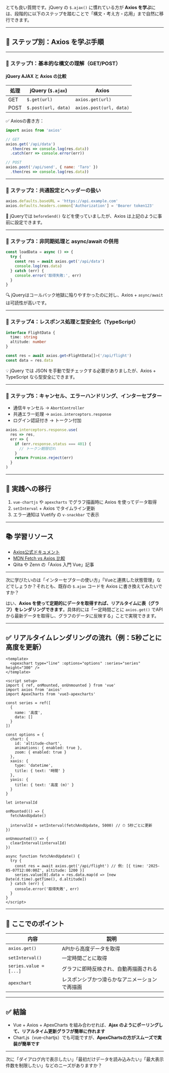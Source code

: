 とても良い質問です。jQuery の `$.ajax()` に慣れている方が **Axios を学ぶ**には、段階的に以下のステップを踏むことで「構文・考え方・応用」まで自然に移行できます。

---

## 📘 ステップ別：Axios を学ぶ手順

---

### 🔹 **ステップ1：基本的な構文の理解（GET/POST）**

#### jQuery AJAX と Axios の比較

| 処理   | jQuery (`$.ajax`)   | Axios                   |
| ---- | ------------------- | ----------------------- |
| GET  | `$.get(url)`        | `axios.get(url)`        |
| POST | `$.post(url, data)` | `axios.post(url, data)` |

✅ Axiosの書き方：

```js
import axios from 'axios'

// GET
axios.get('/api/data')
  .then(res => console.log(res.data))
  .catch(err => console.error(err))

// POST
axios.post('/api/send', { name: 'Taro' })
  .then(res => console.log(res.data))
```

---

### 🔹 **ステップ2：共通設定とヘッダーの扱い**

```js
axios.defaults.baseURL = 'https://api.example.com'
axios.defaults.headers.common['Authorization'] = 'Bearer token123'
```

📌 jQueryでは `beforeSend()` などを使っていましたが、Axios は上記のように事前に設定できます。

---

### 🔹 **ステップ3：非同期処理と async/await の併用**

```js
const loadData = async () => {
  try {
    const res = await axios.get('/api/data')
    console.log(res.data)
  } catch (err) {
    console.error('取得失敗:', err)
  }
}
```

🔍 jQueryはコールバック地獄に陥りやすかったのに対し、Axios + `async/await` は可読性が高いです。

---

### 🔹 **ステップ4：レスポンス処理と型安全化（TypeScript）**

```ts
interface FlightData {
  time: string
  altitude: number
}

const res = await axios.get<FlightData[]>('/api/flight')
const data = res.data
```

💡 jQuery では JSON を手動で型チェックする必要がありましたが、Axios + TypeScript なら型安全にできます。

---

### 🔹 **ステップ5：キャンセル、エラーハンドリング、インターセプター**

* 通信キャンセル → `AbortController`
* 共通エラー処理 → `axios.interceptors.response`
* ログイン認証付き → トークン付加

```js
axios.interceptors.response.use(
  res => res,
  err => {
    if (err.response.status === 401) {
      // トークン期限切れ
    }
    return Promise.reject(err)
  }
)
```

---

## 🔁 実践への移行

1. `vue-chartjs` や `apexcharts` でグラフ描画時に Axios を使ってデータ取得
2. `setInterval` + Axios でタイムライン更新
3. エラー通知は Vuetify の `v-snackbar` で表示

---

## 📚 学習リソース

* [Axios公式ドキュメント](https://axios-http.com/)
* [MDN Fetch vs Axios 比較](https://developer.mozilla.org/ja/docs/Web/API/Fetch_API)
* Qiita や Zenn の「Axios 入門 Vue」記事

---

次に学びたいのは「インターセプターの使い方」「Vueと連携した状態管理」などでしょうか？それとも、既存の `$.ajax` コードを Axios に書き換えてみたいですか？


はい、**Axios を使って定期的にデータを取得すれば、リアルタイムに表（グラフ）をレンダリングできます**。具体的には「一定時間ごとに `axios.get()` でAPIから最新データを取得し、グラフのデータに反映する」ことで実現できます。

---

## ✅ リアルタイムレンダリングの流れ（例：5秒ごとに高度を更新）

```vue
<template>
  <apexchart type="line" :options="options" :series="series" height="300" />
</template>

<script setup>
import { ref, onMounted, onUnmounted } from 'vue'
import axios from 'axios'
import ApexCharts from 'vue3-apexcharts'

const series = ref([
  {
    name: '高度',
    data: []
  }
])

const options = {
  chart: {
    id: 'altitude-chart',
    animations: { enabled: true },
    zoom: { enabled: true }
  },
  xaxis: {
    type: 'datetime',
    title: { text: '時間' }
  },
  yaxis: {
    title: { text: '高度 (m)' }
  }
}

let intervalId

onMounted(() => {
  fetchAndUpdate()

  intervalId = setInterval(fetchAndUpdate, 5000) // ⏱ 5秒ごとに更新
})

onUnmounted(() => {
  clearInterval(intervalId)
})

async function fetchAndUpdate() {
  try {
    const res = await axios.get('/api/flight') // 例: [{ time: '2025-05-07T12:00:00Z', altitude: 1200 }]
    series.value[0].data = res.data.map(d => [new Date(d.time).getTime(), d.altitude])
  } catch (err) {
    console.error('取得失敗', err)
  }
}
</script>
```

---

## 🎯 ここでのポイント

| 内容                     | 説明                      |
| ---------------------- | ----------------------- |
| `axios.get()`          | APIから高度データを取得           |
| `setInterval()`        | 一定時間ごとに取得               |
| `series.value = [...]` | グラフに即時反映され、自動再描画される     |
| `apexchart`            | レスポンシブかつ滑らかなアニメーションで再描画 |

---

## ✅ 結論

* Vue + Axios + ApexCharts を組み合わせれば、**Ajax のようにポーリングして、リアルタイム更新グラフが簡単に作れます**
* Chart.js（vue-chartjs）でも可能ですが、**ApexChartsの方がスムーズで実装が簡単です**

---

次に「ダイアログ内で表示したい」「最初だけデータを読み込みたい」「最大表示件数を制限したい」などのニーズがありますか？

